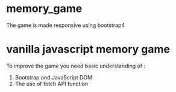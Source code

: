 # memory_game
The game is made responsive using bootstrap4
# vanilla javascript memory game 
To improve the game you need basic understanding of :
1. Bootstrap and JavaScript DOM
2. The use of fetch API function


